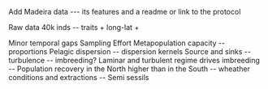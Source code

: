 Add Madeira data --- its features and a readme or link to the protocol 


Raw data 40k inds -- traits + long-lat +

Minor temporal gaps 
Sampling Effort 
Metapopulation capacity -- proportions
Pelagic dispersion -- dispersion kernels
Source and sinks -- turbulence -- imbreeding? Laminar and turbulent regime drives imbreeding -- 
Population recovery in the North higher than in the South -- wheather conditions and extractions -- 
Semi sessils 




